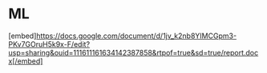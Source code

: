 # ML
[embed]https://docs.google.com/document/d/1jv_k2nb8YIMCGpm3-PKv7GOruH5k9x-F/edit?usp=sharing&ouid=111611161634142387858&rtpof=true&sd=true/report.docx[/embed]
